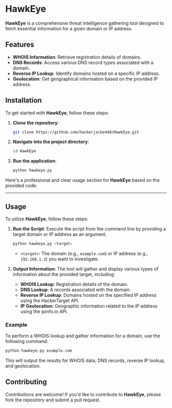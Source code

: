 # HawkEye

**HawkEye** is a comprehensive threat intelligence gathering tool designed to fetch essential information for a given domain or IP address. 

## Features

- **WHOIS Information**: Retrieve registration details of domains.
- **DNS Records**: Access various DNS record types associated with a domain.
- **Reverse IP Lookup**: Identify domains hosted on a specific IP address.
- **Geolocation**: Get geographical information based on the provided IP address.

## Installation

To get started with **HawkEye**, follow these steps:

1. **Clone the repository**:

   ```bash
   git clone https://github.com/hackerjacke440/HawkEye.git
   ```

2. **Navigate into the project directory**:

   ```bash
   cd HawkEye
   ```

3. **Run the application**:

   ```bash
   python hawkeye.py
   ```

Here's a professional and clear usage section for **HawkEye** based on the provided code:

---

## Usage

To utilize **HawkEye**, follow these steps:

1. **Run the Script**: Execute the script from the command line by providing a target domain or IP address as an argument.

   ```bash
   python hawkeye.py <target>
   ```

   - `<target>`: The domain (e.g., `example.com`) or IP address (e.g., `192.168.1.1`) you want to investigate.

2. **Output Information**: The tool will gather and display various types of information about the provided target, including:

   - **WHOIS Lookup**: Registration details of the domain.
   - **DNS Lookup**: A records associated with the domain.
   - **Reverse IP Lookup**: Domains hosted on the specified IP address using the HackerTarget API.
   - **IP Geolocation**: Geographic information related to the IP address using the ipinfo.io API.

### Example

To perform a WHOIS lookup and gather information for a domain, use the following command:

```bash
python hawkeye.py example.com
```

This will output the results for WHOIS data, DNS records, reverse IP lookup, and geolocation.

## Contributing

Contributions are welcome! If you'd like to contribute to **HawkEye**, please fork the repository and submit a pull request.
